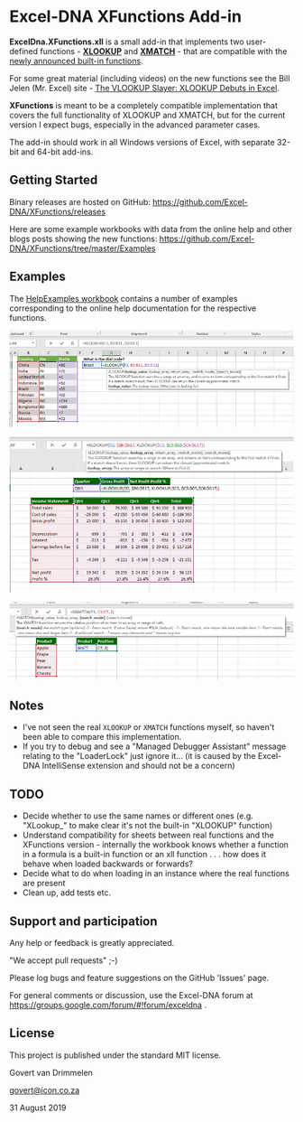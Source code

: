 Excel-DNA XFunctions Add-in
===========================

**ExcelDna.XFunctions.xll** is a small add-in that implements two user-defined functions - **[XLOOKUP](https://support.office.com/en-us/article/xlookup-function-b7fd680e-6d10-43e6-84f9-88eae8bf5929?ui=en-US&rs=en-US&ad=US)** and **[XMATCH](https://support.office.com/en-us/article/xmatch-function-d966da31-7a6b-4a13-a1c6-5a33ed6a0312?ui=en-US&rs=en-US&ad=US)** - that are compatible with the [newly announced built-in functions](https://techcommunity.microsoft.com/t5/Excel-Blog/Announcing-XLOOKUP/ba-p/811376).

For some great material (including videos) on the new functions see the Bill Jelen (Mr. Excel) site - [The VLOOKUP Slayer: XLOOKUP Debuts in Excel]( https://www.mrexcel.com/excel-tips/the-vlookup-slayer-xlookup-debuts-excel/#readmore).

**XFunctions** is meant to be a completely compatible implementation that covers the full functionality of XLOOKUP and XMATCH, but for the current version I expect bugs, especially in the advanced parameter cases.

The add-in should work in all Windows versions of Excel, with separate 32-bit and 64-bit add-ins.

Getting Started
---------------
Binary releases are hosted on GitHub: https://github.com/Excel-DNA/XFunctions/releases

Here are some example workbooks with data from the online help and other blogs posts showing the new functions: https://github.com/Excel-DNA/XFunctions/tree/master/Examples

Examples
--------
The [HelpExamples workbook](https://github.com/Excel-DNA/XFunctions/blob/master/Examples/HelpExamples.xlsx) contains a number of examples corresponding to the online help documentation for the respective functions.

![XLOOKUP Example 1](https://github.com/Excel-DNA/XFunctions/blob/master/Screenshots/XLOOKUPExample1.png)

![XLOOKUP Example 3](https://github.com/Excel-DNA/XFunctions/blob/master/Screenshots/XLOOKUPExample3.png)

![XMATCH Example 1](https://github.com/Excel-DNA/XFunctions/blob/master/Screenshots/XMATCHExample1.png)

Notes
-----
* I've not seen the real `XLOOKUP` or `XMATCH` functions myself, so haven't been able to compare this implementation.
* If you try to debug and see a "Managed Debugger Assistant" message relating to the "LoaderLock" just ignore it... (it is caused by the Excel-DNA IntelliSense extension and should not be a concern)

TODO
----
* Decide whether to use the same names or different ones (e.g. "XLookup_" to make clear it's not the built-in "XLOOKUP" function)
* Understand compatibility for sheets between real functions and the XFunctions version - internally the workbook knows whether a function in a formula is a built-in function or an xll function . . . how does it behave when loaded backwards or forwards?
* Decide what to do when loading in an instance where the real functions are present
* Clean up, add tests etc.

Support and participation
-------------------------
Any help or feedback is greatly appreciated.

"We accept pull requests" ;-) 

Please log bugs and feature suggestions on the GitHub 'Issues' page.

For general comments or discussion, use the Excel-DNA forum at https://groups.google.com/forum/#!forum/exceldna .

License
-------
This project is published under the standard MIT license.

  Govert van Drimmelen
  
  govert@icon.co.za
  
  31 August 2019
